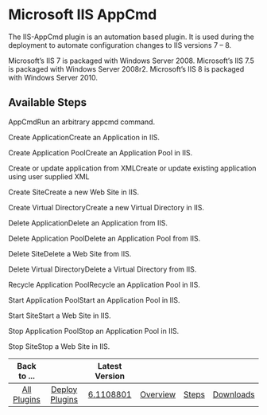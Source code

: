
Microsoft IIS AppCmd
====================


The IIS-AppCmd plugin is an automation based plugin. It is used during the deployment to automate configuration changes 
to IIS versions 7 – 8.


Microsoft’s IIS 7 is packaged with Windows Server 2008. Microsoft’s IIS 7.5 is packaged with 
Windows Server 2008r2. Microsoft’s IIS 8 is packaged with Windows Server 2010.



Available Steps
---------------



AppCmdRun an arbitrary appcmd command.


Create ApplicationCreate an Application in IIS.


Create Application PoolCreate
 an Application Pool in IIS.


Create or update application from XMLCreate or update existing application using user 
supplied XML


Create SiteCreate a new Web Site in IIS.


Create Virtual DirectoryCreate a new Virtual Directory in IIS.



Delete ApplicationDelete an Application from IIS.


Delete Application PoolDelete an Application Pool from IIS.



Delete SiteDelete a Web Site from IIS.


Delete Virtual DirectoryDelete a Virtual Directory from IIS.


Recycle 
Application PoolRecycle an Application Pool in IIS.


Start Application PoolStart an Application Pool in IIS.


Start 
SiteStart a Web Site in IIS.


Stop Application PoolStop an Application Pool in IIS.


Stop SiteStop a Web Site in IIS.






|Back to ...||Latest Version||||
| :---: | :---: | :---: | :---: | :---: | :---: |
|[All Plugins](../../index.md)|[Deploy Plugins](../README.md)|[6.1108801](https://raw.githubusercontent.com/UrbanCode/IBM-UCD-PLUGINS/main/files/IIS-AppCmd/IIS-AppCmd-6.1108801.zip)|[Overview](overview.md)|[Steps](steps.md)|[Downloads](downloads.md)|
